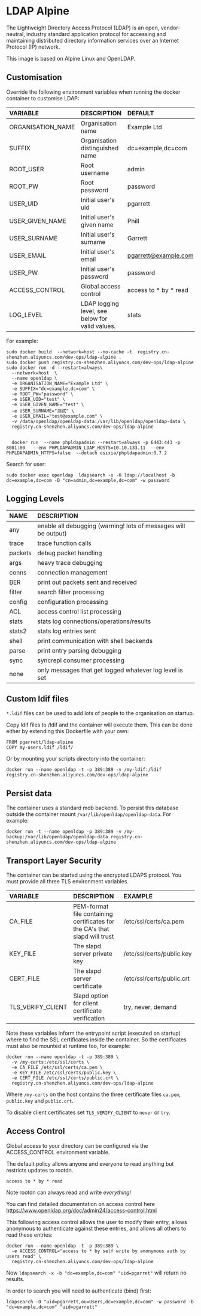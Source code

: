 # LDAP Alpine

The Lightweight Directory Access Protocol (LDAP) is an open, vendor-neutral,
industry standard application protocol for accessing and maintaining
distributed directory information services over an Internet Protocol (IP)
network.

This image is based on Alpine Linux and OpenLDAP.

## Customisation

Override the following environment variables when running the docker container
to customise LDAP:

| VARIABLE | DESCRIPTION | DEFAULT |
| :------- | :---------- | :------ |
| ORGANISATION_NAME | Organisation name | Example Ltd |
| SUFFIX | Organisation distinguished name | dc=example,dc=com |
| ROOT_USER | Root username | admin |
| ROOT_PW | Root password | password |
| USER_UID | Initial user's uid | pgarrett |
| USER_GIVEN_NAME | Initial user's given name | Phill |
| USER_SURNAME | Initial user's surname | Garrett |
| USER_EMAIL | Initial user's email | pgarrett@example.com |
| USER_PW | Initial user's password | password |
| ACCESS_CONTROL | Global access control | access to * by * read |
| LOG_LEVEL | LDAP logging level, see below for valid values. | stats |

For example:

```
sudo docker build  --network=host --no-cache -t  registry.cn-shenzhen.aliyuncs.com/dev-ops/ldap-alpine .
sudo docker push registry.cn-shenzhen.aliyuncs.com/dev-ops/ldap-alpine
sudo docker run -d --restart=always\
  --network=host  \
  --name openldap \
  -e ORGANISATION_NAME="Example Ltd" \
  -e SUFFIX="dc=example,dc=com" \
  -e ROOT_PW="password" \
  -e USER_UID="test" \
  -e USER_GIVEN_NAME="test" \
  -e USER_SURNAME="测试" \
  -e USER_EMAIL="test@example.com" \
  -v /data/openldap/openldap-data:/var/lib/openldap/openldap-data \
  registry.cn-shenzhen.aliyuncs.com/dev-ops/ldap-alpine


  docker run  --name phpldapadmin --restart=always -p 6443:443 -p 8081:80   --env PHPLDAPADMIN_LDAP_HOSTS=10.10.133.11  --env PHPLDAPADMIN_HTTPS=false  --detach osixia/phpldapadmin:0.7.2
```

Search for user:

```
sudo docker exec openldap  ldapsearch -x -H ldap://localhost -b dc=example,dc=com -D "cn=admin,dc=example,dc=com" -w password
```

## Logging Levels

| NAME | DESCRIPTION |
| :--- | :---------- |
| any | enable all debugging (warning! lots of messages will be output) |
| trace | trace function calls |
| packets | debug packet handling |
| args | heavy trace debugging |
| conns | connection management |
| BER | print out packets sent and received |
| filter | search filter processing |
| config | configuration processing |
| ACL | access control list processing |
| stats | stats log connections/operations/results |
| stats2 | stats log entries sent |
| shell | print communication with shell backends |
| parse | print entry parsing debugging |
| sync | syncrepl consumer processing |
| none | only messages that get logged whatever log level is set |

## Custom ldif files

`*.ldif` files can be used to add lots of people to the organisation on
startup.

Copy ldif files to /ldif and the container will execute them. This can be
done either by extending this Dockerfile with your own:

```
FROM pgarrett/ldap-alpine
COPY my-users.ldif /ldif/
```

Or by mounting your scripts directory into the container:

```
docker run --name openldap -t -p 389:389 -v /my-ldif:/ldif registry.cn-shenzhen.aliyuncs.com/dev-ops/ldap-alpine
```

## Persist data

The container uses a standard mdb backend. To persist this database outside the
container mount `/var/lib/openldap/openldap-data`. For example:

```
docker run -t --name openldap -p 389:389 -v /my-backup:/var/lib/openldap/openldap-data registry.cn-shenzhen.aliyuncs.com/dev-ops/ldap-alpine
```

## Transport Layer Security

The container can be started using the encrypted LDAPS protocol. You must
provide all three TLS environment variables.

| VARIABLE | DESCRIPTION | EXAMPLE |
| :------- | :---------- | :------ |
| CA_FILE | PEM-format file containing certificates for the CA's that slapd will trust | /etc/ssl/certs/ca.pem |
| KEY_FILE | The slapd server private key | /etc/ssl/certs/public.key |
| CERT_FILE | The slapd server certificate | /etc/ssl/certs/public.crt |
| TLS_VERIFY_CLIENT | Slapd option for client certificate verification | try, never, demand |

Note these variables inform the entrypoint script (executed on startup) where
to find the SSL certificates inside the container. So the certificates must
also be mounted at runtime too, for example:

```
docker run --name openldap -t -p 389:389 \
  -v /my-certs:/etc/ssl/certs \
  -e CA_FILE /etc/ssl/certs/ca.pem \
  -e KEY_FILE /etc/ssl/certs/public.key \
  -e CERT_FILE /etc/ssl/certs/public.crt \
  registry.cn-shenzhen.aliyuncs.com/dev-ops/ldap-alpine
```

Where `/my-certs` on the host contains the three certificate files `ca.pem`,
`public.key` and `public.crt`.

To disable client certificates set `TLS_VERIFY_CLIENT` to `never` or `try`.

## Access Control

Global access to your directory can be configured via the ACCESS_CONTROL environment variable.

The default policy allows anyone and everyone to read anything but restricts updates to rootdn.

```
access to * by * read
```

Note rootdn can always read and write *everything*!

You can find detailed documentation on access control here https://www.openldap.org/doc/admin24/access-control.html

This following access control allows the user to modify their entry, allows anonymous to authenticate against these entries,
and allows all others to read these entries:

```
docker run --name openldap -t -p 389:389 \
  -e ACCESS_CONTROL="access to * by self write by anonymous auth by users read" \
  registry.cn-shenzhen.aliyuncs.com/dev-ops/ldap-alpine
```

Now `ldapsearch -x -b "dc=example,dc=com" "uid=pgarret"` will return no results.

In order to search you will need to authenticate (bind) first:

```
ldapsearch -D "uid=pgarrett,ou=Users,dc=example,dc=com" -w password -b "dc=example,dc=com" "uid=pgarrett"
```
